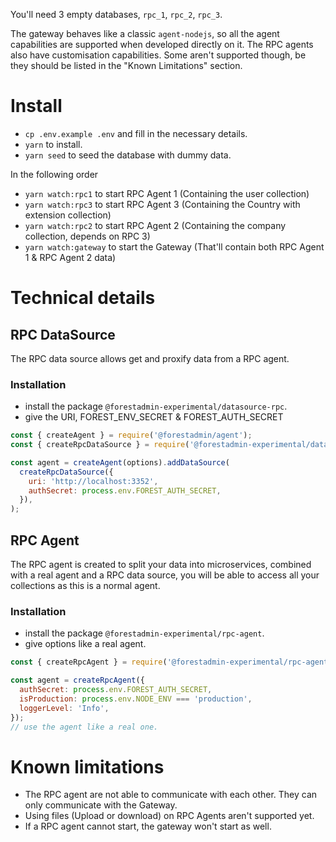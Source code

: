 You'll need 3 empty databases, `rpc_1`, `rpc_2`, `rpc_3`.

The gateway behaves like a classic `agent-nodejs`, so all the agent capabilities are supported when developed directly on it.
The RPC agents also have customisation capabilities. Some aren't supported though, be they should be listed in the "Known Limitations" section.

# Install

- `cp .env.example .env` and fill in the necessary details.
- `yarn` to install.
- `yarn seed` to seed the database with dummy data.

In the following order

- `yarn watch:rpc1` to start RPC Agent 1 (Containing the user collection)
- `yarn watch:rpc3` to start RPC Agent 3 (Containing the Country with extension collection)
- `yarn watch:rpc2` to start RPC Agent 2 (Containing the company collection, depends on RPC 3)
- `yarn watch:gateway` to start the Gateway (That'll contain both RPC Agent 1 & RPC Agent 2 data)

# Technical details

## RPC DataSource

The RPC data source allows get and proxify data from a RPC agent.

### Installation

- install the package `@forestadmin-experimental/datasource-rpc`.
- give the URI, FOREST_ENV_SECRET & FOREST_AUTH_SECRET

```javascript
const { createAgent } = require('@forestadmin/agent');
const { createRpcDataSource } = require('@forestadmin-experimental/datasource-rpc');

const agent = createAgent(options).addDataSource(
  createRpcDataSource({
    uri: 'http://localhost:3352',
    authSecret: process.env.FOREST_AUTH_SECRET,
  }),
);
```

## RPC Agent

The RPC agent is created to split your data into microservices, combined with a real agent and a RPC data source,
you will be able to access all your collections as this is a normal agent.

### Installation

- install the package `@forestadmin-experimental/rpc-agent`.
- give options like a real agent.

```javascript
const { createRpcAgent } = require('@forestadmin-experimental/rpc-agent');

const agent = createRpcAgent({
  authSecret: process.env.FOREST_AUTH_SECRET,
  isProduction: process.env.NODE_ENV === 'production',
  loggerLevel: 'Info',
});
// use the agent like a real one.
```

# Known limitations

- The RPC agent are not able to communicate with each other. They can only communicate with the Gateway.
- Using files (Upload or download) on RPC Agents aren't supported yet.
- If a RPC agent cannot start, the gateway won't start as well.

